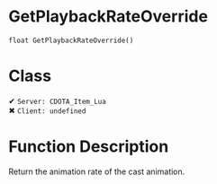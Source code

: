 # GetPlaybackRateOverride
```
float GetPlaybackRateOverride()
```
# Class
✔ `Server: CDOTA_Item_Lua`  
✖ `Client: undefined`  

# Function Description
Return the animation rate of the cast animation.
